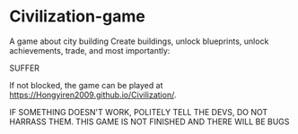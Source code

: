 # Civilization-game

A game about city building
Create buildings, unlock blueprints, unlock achievements, trade, and most importantly:

SUFFER

If not blocked, the game can be played at https://Hongyiren2009.github.io/Civilization/.

IF SOMETHING DOESN'T WORK, POLITELY TELL THE DEVS, DO NOT HARRASS THEM. THIS GAME IS NOT FINISHED AND THERE WILL BE BUGS
